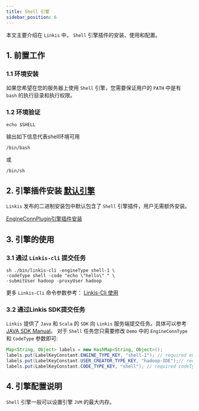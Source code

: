 ```yaml
---
title: Shell 引擎
sidebar_position: 6
---
```


本文主要介绍在 `Linkis` 中， `Shell` 引擎插件的安装、使用和配置。

## 1. 前置工作

### 1.1 环境安装
如果您希望在您的服务器上使用 `Shell` 引擎，您需要保证用户的 `PATH` 中是有 `bash` 的执行目录和执行权限。

### 1.2 环境验证
```
echo $SHELL
```
输出如下信息代表shell环境可用
```
/bin/bash
```
或
```
/bin/sh
```

## 2. 引擎插件安装 [默认引擎](./overview.md)

`Linkis` 发布的二进制安装包中默认包含了 `Shell` 引擎插件，用户无需额外安装。

[EngineConnPlugin引擎插件安装](../deployment/install-engineconn.md)

## 3. 引擎的使用

### 3.1 通过 `Linkis-cli` 提交任务

```shell
sh ./bin/linkis-cli -engineType shell-1 \
-codeType shell -code "echo \"hello\" " \
-submitUser hadoop -proxyUser hadoop
```
更多 `Linkis-Cli` 命令参数参考： [Linkis-Cli 使用](../user-guide/linkiscli-manual.md)

### 3.2 通过Linkis SDK提交任务

`Linkis` 提供了 `Java` 和 `Scala` 的 `SDK` 向 `Linkis` 服务端提交任务。具体可以参考 [JAVA SDK Manual](../user-guide/sdk-manual.md)。 对于 `Shell` 任务您只需要修改 `Demo` 中的 `EngineConnType` 和 `CodeType` 参数即可:

```java
Map<String, Object> labels = new HashMap<String, Object>();
labels.put(LabelKeyConstant.ENGINE_TYPE_KEY, "shell-1"); // required engineType Label
labels.put(LabelKeyConstant.USER_CREATOR_TYPE_KEY, "hadoop-IDE");// required execute user and creator
labels.put(LabelKeyConstant.CODE_TYPE_KEY, "shell"); // required codeType
```
## 4. 引擎配置说明

`Shell` 引擎一般可以设置引擎 `JVM` 的最大内存。

